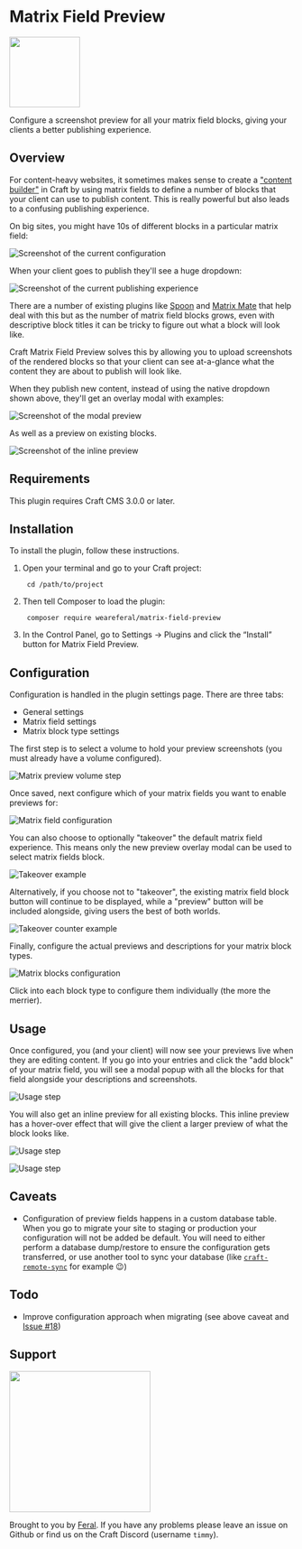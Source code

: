 # Matrix Field Preview

<img src="src/icon.svg" width="125px">

Configure a screenshot preview for all your matrix field blocks, giving your clients a better publishing experience.

## Overview

For content-heavy websites, it sometimes makes sense to create a ["content builder"](https://nystudio107.com/blog/creating-a-content-builder-in-craft-cms) in Craft by using matrix fields to define a number of blocks that your client can use to publish content. This is really powerful but also leads to a confusing publishing experience. 

On big sites, you might have 10s of different blocks in a particular matrix field:

![Screenshot of the current configuration](resources/img/screenshot-1.png)

When your client goes to publish they'll see a huge dropdown:

![Screenshot of the current publishing experience](resources/img/screenshot-2.png)

There are a number of existing plugins like [Spoon](https://plugins.craftcms.com/spoon) and [Matrix Mate](https://plugins.craftcms.com/matrixmate) that help deal with this but as the number of matrix field blocks grows, even with descriptive block titles it can be tricky to figure out what a block will look like. 

Craft Matrix Field Preview solves this by allowing you to upload screenshots of the rendered blocks so that your client can see at-a-glance what the content they are about to publish will look like. 

When they publish new content, instead of using the native dropdown shown above, they'll get an overlay modal with examples:

![Screenshot of the modal preview](resources/img/screenshot-8.png)

As well as a preview on existing blocks.

![Screenshot of the inline preview](resources/img/screenshot-6.png)

## Requirements

This plugin requires Craft CMS 3.0.0 or later.

## Installation

To install the plugin, follow these instructions.

1. Open your terminal and go to your Craft project:

        cd /path/to/project

2. Then tell Composer to load the plugin:

        composer require weareferal/matrix-field-preview

3. In the Control Panel, go to Settings → Plugins and click the “Install” button for Matrix Field Preview.

## Configuration

Configuration is handled in the plugin settings page. There are three tabs:

- General settings
- Matrix field settings
- Matrix block type settings

The first step is to select a volume to hold your preview screenshots (you must already have a volume configured). 

![Matrix preview volume step](resources/img/screenshot-3.png)

Once saved, next configure which of your matrix fields you want to enable previews for:

![Matrix field configuration](resources/img/screenshot-4.png)

You can also choose to optionally "takeover" the default matrix field experience. This means only the new preview overlay modal can be used to select matrix fields block.

![Takeover example](resources/img/screenshot-9.png)

Alternatively, if you choose not to "takeover", the existing matrix field block button will continue to be displayed, while a "preview" button will be included alongside, giving users the best of both worlds.

![Takeover counter example](resources/img/screenshot-10.png)

Finally, configure the actual previews and descriptions for your matrix block types. 

![Matrix blocks configuration](resources/img/screenshot-5.png)

Click into each block type to configure them individually (the more the merrier).

## Usage

Once configured, you (and your client) will now see your previews live when they are editing content. If you go into your entries and click the "add block" of your matrix field, you will see a modal popup with all the blocks for that field alongside your descriptions and screenshots. 

![Usage step](resources/img/screenshot-8.png)

You will also get an inline preview for all existing blocks. This inline preview has a hover-over effect that will give the client a larger preview of what the block looks like.

![Usage step](resources/img/screenshot-6.png)

![Usage step](resources/img/screenshot-7.png)

## Caveats

- Configuration of preview fields happens in a custom database table. When you go to migrate your site to staging or production your configuration will not be added be default. You will need to either perform a database dump/restore to ensure the configuration gets transferred, or use another tool to sync your database (like [`craft-remote-sync`](https://github.com/weareferal/craft-remote-sync) for example 😉)

## Todo

- Improve configuration approach when migrating (see above caveat and [Issue #18](https://github.com/weareferal/craft-matrix-field-preview/issues/18))

## Support

<img src="resources/img/feral-logo.svg" width="250px">

Brought to you by [Feral](https://weareferal.com). If you have any problems please leave an issue on Github or find us on the Craft Discord (username `timmy`).

